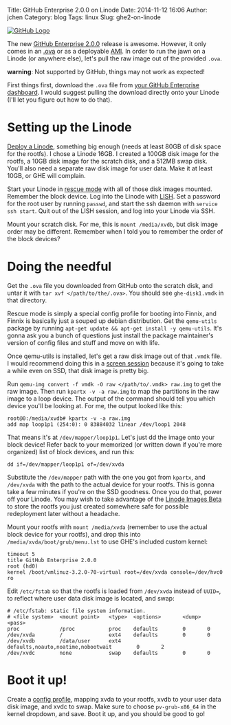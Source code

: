 Title: GitHub Enterprise 2.0.0 on Linode
Date: 2014-11-12 16:06
Author: jchen
Category: blog
Tags: linux
Slug: ghe2-on-linode

[![GitHub Logo](/thumbs/GitHub_Logo_thumbnail_wide.png)](https://enterprise.github.com)

<!-- PELICAN_BEGIN_SUMMARY -->
The new [GitHub Enterprise
2.0.0](https://enterprise.github.com/releases#release-2.0.0) release is
awesome. However, it only comes in an
[.ova](https://en.wikipedia.org/wiki/Open_Virtualization_Format) or as a
deployable [AMI](https://en.wikipedia.org/wiki/Amazon_Machine_Image). In order
to run the jawn on a Linode (or anywhere else), let's pull the raw image out of
the provided `.ova`.

**warning**: Not supported by GitHub, things may not work as expected!
<!-- PELICAN_END_SUMMARY -->

First things first, download the `.ova` file from [your GitHub Enterprise
dashboard](https://enterprise.github.com). I would suggest pulling the download
directly onto your Linode (I'll let you figure out how to do that).

# Setting up the Linode

[Deploy a
Linode](https://www.linode.com/docs/getting-started#provisioning-your-linode),
something big enough (needs at least 80GB of disk space for the rootfs). I
chose a Linode 16GB. I created a 100GB disk image for the rootfs, a 10GB
disk image for the scratch disk, and a 512MB swap disk. You'll also need a
separate raw disk image for user data. Make it at least 10GB, or GHE will
complain.

Start your Linode in [rescue
mode](https://www.linode.com/docs/troubleshooting/rescue-and-rebuild) with all
of those disk images mounted. Remember the block device. Log into the Linode with
[LISH](https://www.linode.com/docs/networking/using-the-linode-shell-lish). Set
a password for the root user by running `passwd`, and start the ssh daemon with
`service ssh start`. Quit out of the LISH session, and log into your Linode via
SSH.

Mount your scratch disk. For me, this is `mount /media/xvdb`, but disk image
order may be different. Remember when I told you to remember the order of the
block devices?

# Doing the needful

Get the `.ova` file you downloaded from GitHub onto the scratch disk, and untar
it with `tar xvf </path/to/the/.ova>`. You should see `ghe-disk1.vmdk` in that
directory.

Rescue mode is simply a special config profile for booting into Finnix, and
Finnix is basically just a souped up debian distribution. Get the `qemu-utils`
package by running `apt-get update && apt-get install -y qemu-utils`. It's
gonna ask you a bunch of questions just install the package maintainer's
version of config files and stuff and move on with life.

Once qemu-utils is installed, let's get a raw disk image out of that `.vmdk`
file. I would recommend doing this in a [screen
session](https://www.linode.com/docs/networking/ssh/using-gnu-screen-to-manage-persistent-terminal-sessions)
because it's going to take a while even on SSD, that disk image is pretty big.

Run `qemu-img convert -f vmdk -O raw </path/to/.vmdk> raw.img` to get the raw
image. Then run `kpartx -v -a raw.img` to map the partitions in the raw image
to a loop device. The output of the command should tell you which device you'll
be looking at. For me, the output looked like this:

```
root@0:/media/xvdb# kpartx -v -a raw.img
add map loop1p1 (254:0): 0 83884032 linear /dev/loop1 2048
```

That means it's at `/dev/mapper/loop1p1`. Let's just dd the image onto your
block device! Refer back to your memorized (or written down if you're more
organized) list of block devices, and run this:

```
dd if=/dev/mapper/loop1p1 of=/dev/xvda
```

Substitute the `/dev/mapper` path with the one you got from `kpartx`, and
`/dev/xvda` with the path to the actual device for your rootfs. This is gonna
take a few minutes if you're on the SSD goodness. Once you do that, power off
your Linode. You may wish to take advantage of the [Linode Images
Beta](https://forum.linode.com/viewtopic.php?f=26&t=11180) to store the rootfs
you just created somewhere safe for possible redeployment later without a
headache.

Mount your rootfs with `mount /media/xvda` (remember to use the actual block
device for your rootfs), and drop this into `/media/xvda/boot/grub/menu.lst` to
use GHE's included custom kernel:

```
timeout 5
title GitHub Enterprise 2.0.0
root (hd0)
kernel /boot/vmlinuz-3.2.0-70-virtual root=/dev/xvda console=/dev/hvc0 ro
```

Edit `/etc/fstab` so that the rootfs is loaded from `/dev/xvda` instead of
`UUID=`, to reflect where user data disk image is located, and swap:

```
# /etc/fstab: static file system information.
# <file system>  <mount point>   <type>  <options>       <dump>  <pass>
proc             /proc           proc    defaults        0       0
/dev/xvda        /               ext4    defaults        0       0
/dev/xvdb        /data/user      ext4    defaults,noauto,noatime,nobootwait        0       2
/dev/xvdc        none            swap    defaults        0       0
```

# Boot it up!

Create a [config
profile](https://www.linode.com/docs/migrate-to-linode/disk-images/disk-images-and-configuration-profiles),
mapping xvda to your rootfs, xvdb to your user data disk image, and xvdc to
swap. Make sure to choose `pv-grub-x86_64` in the kernel dropdown, and save.
Boot it up, and you should be good to go!
